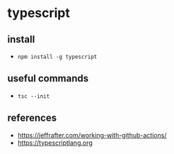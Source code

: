 # typescript

## install

* `npm install -g typescript`

## useful commands

* `tsc --init`

## references

* https://jeffrafter.com/working-with-github-actions/
* https://typescriptlang.org

